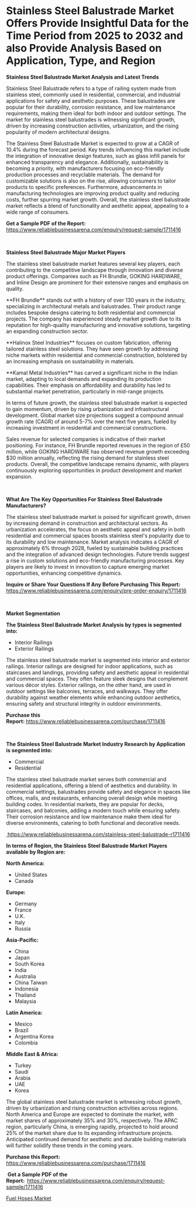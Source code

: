 <p><h1>Stainless Steel Balustrade Market Offers Provide Insightful Data for the Time Period from 2025 to 2032 and also Provide Analysis Based on Application, Type, and Region</h1></p><p><strong>Stainless Steel Balustrade Market Analysis and Latest Trends</strong></p>
<p><p>Stainless Steel Balustrade refers to a type of railing system made from stainless steel, commonly used in residential, commercial, and industrial applications for safety and aesthetic purposes. These balustrades are popular for their durability, corrosion resistance, and low maintenance requirements, making them ideal for both indoor and outdoor settings. The market for stainless steel balustrades is witnessing significant growth, driven by increasing construction activities, urbanization, and the rising popularity of modern architectural designs.</p><p>The Stainless Steel Balustrade Market is expected to grow at a CAGR of 10.4% during the forecast period. Key trends influencing this market include the integration of innovative design features, such as glass infill panels for enhanced transparency and elegance. Additionally, sustainability is becoming a priority, with manufacturers focusing on eco-friendly production processes and recyclable materials. The demand for customizable solutions is also on the rise, allowing consumers to tailor products to specific preferences. Furthermore, advancements in manufacturing technologies are improving product quality and reducing costs, further spurring market growth. Overall, the stainless steel balustrade market reflects a blend of functionality and aesthetic appeal, appealing to a wide range of consumers.</p></p>
<p><strong>Get a Sample PDF of the Report:&nbsp;</strong> <a href="https://www.reliablebusinessarena.com/enquiry/request-sample/1711416?utm_campaign=2175&utm_medium=2&utm_source=Github&utm_content=ia&utm_term=01042025&utm_id=stainless-steel-balustrade">https://www.reliablebusinessarena.com/enquiry/request-sample/1711416</a></p>
<p>&nbsp;</p>
<p><strong>Stainless Steel Balustrade Major Market Players</strong></p>
<p><p>The stainless steel balustrade market features several key players, each contributing to the competitive landscape through innovation and diverse product offerings. Companies such as FH Brundle, GOKING HARDWARE, and Inline Design are prominent for their extensive ranges and emphasis on quality.</p><p>**FH Brundle** stands out with a history of over 130 years in the industry, specializing in architectural metals and balustrades. Their product range includes bespoke designs catering to both residential and commercial projects. The company has experienced steady market growth due to its reputation for high-quality manufacturing and innovative solutions, targeting an expanding construction sector. </p><p>**Halinox Steel Industries** focuses on custom fabrication, offering tailored stainless steel solutions. They have seen growth by addressing niche markets within residential and commercial construction, bolstered by an increasing emphasis on sustainability in materials.</p><p>**Kamal Metal Industries** has carved a significant niche in the Indian market, adapting to local demands and expanding its production capabilities. Their emphasis on affordability and durability has led to substantial market penetration, particularly in mid-range projects.</p><p>In terms of future growth, the stainless steel balustrade market is expected to gain momentum, driven by rising urbanization and infrastructural development. Global market size projections suggest a compound annual growth rate (CAGR) of around 5-7% over the next five years, fueled by increasing investment in residential and commercial constructions.</p><p>Sales revenue for selected companies is indicative of their market positioning. For instance, FH Brundle reported revenues in the region of £50 million, while GOKING HARDWARE has observed revenue growth exceeding $30 million annually, reflecting the rising demand for stainless steel products. Overall, the competitive landscape remains dynamic, with players continuously exploring opportunities in product development and market expansion.</p></p>
<p>&nbsp;</p>
<p><strong>What Are The Key Opportunities For Stainless Steel Balustrade Manufacturers?</strong></p>
<p><p>The stainless steel balustrade market is poised for significant growth, driven by increasing demand in construction and architectural sectors. As urbanization accelerates, the focus on aesthetic appeal and safety in both residential and commercial spaces boosts stainless steel's popularity due to its durability and low maintenance. Market analysis indicates a CAGR of approximately 6% through 2028, fueled by sustainable building practices and the integration of advanced design technologies. Future trends suggest a rise in custom solutions and eco-friendly manufacturing processes. Key players are likely to invest in innovation to capture emerging market opportunities, enhancing competitive dynamics.</p></p>
<p><strong>Inquire or Share Your Questions If Any Before Purchasing This Report:</strong> <a href="https://www.reliablebusinessarena.com/enquiry/pre-order-enquiry/1711416?utm_campaign=2175&utm_medium=2&utm_source=Github&utm_content=ia&utm_term=01042025&utm_id=stainless-steel-balustrade">https://www.reliablebusinessarena.com/enquiry/pre-order-enquiry/1711416</a></p>
<p>&nbsp;</p>
<p><strong>Market Segmentation</strong></p>
<p><strong>The Stainless Steel Balustrade Market Analysis by types is segmented into:</strong></p>
<p><ul><li>Interior Railings</li><li>Exterior Railings</li></ul></p>
<p><p>The stainless steel balustrade market is segmented into interior and exterior railings. Interior railings are designed for indoor applications, such as staircases and landings, providing safety and aesthetic appeal in residential and commercial spaces. They often feature sleek designs that complement various décor styles. Exterior railings, on the other hand, are used in outdoor settings like balconies, terraces, and walkways. They offer durability against weather elements while enhancing outdoor aesthetics, ensuring safety and structural integrity in outdoor environments.</p></p>
<p><strong>Purchase this Report:&nbsp;</strong><a href="https://www.reliablebusinessarena.com/purchase/1711416?utm_campaign=2175&utm_medium=2&utm_source=Github&utm_content=ia&utm_term=01042025&utm_id=stainless-steel-balustrade">https://www.reliablebusinessarena.com/purchase/1711416</a></p>
<p>&nbsp;</p>
<p><strong>The Stainless Steel Balustrade Market Industry Research by Application is segmented into:</strong></p>
<p><ul><li>Commercial</li><li>Residential</li></ul></p>
<p><p>The stainless steel balustrade market serves both commercial and residential applications, offering a blend of aesthetics and durability. In commercial settings, balustrades provide safety and elegance in spaces like offices, malls, and restaurants, enhancing overall design while meeting building codes. In residential markets, they are popular for decks, staircases, and balconies, adding a modern touch while ensuring safety. Their corrosion resistance and low maintenance make them ideal for diverse environments, catering to both functional and decorative needs.</p></p>
<p><a href="https://www.reliablebusinessarena.com/stainless-steel-balustrade-r1711416?utm_campaign=2175&utm_medium=2&utm_source=Github&utm_content=ia&utm_term=01042025&utm_id=stainless-steel-balustrade">&nbsp;https://www.reliablebusinessarena.com/stainless-steel-balustrade-r1711416</a></p>
<p><strong>In terms of Region, the Stainless Steel Balustrade Market Players available by Region are:</strong></p>
<p>
    <p> <strong> North America: </strong>
        <ul>
            <li>United States</li>
            <li>Canada</li>
        </ul>
        </p> 
    <p> <strong> Europe: </strong>
        <ul>
            <li>Germany</li>
            <li>France</li>
            <li>U.K.</li>
            <li>Italy</li>
            <li>Russia</li>
        </ul>
        </p> 
    <p> <strong> Asia-Pacific: </strong>
        <ul>
            <li>China</li>
            <li>Japan</li>
            <li>South Korea</li>
            <li>India</li>
            <li>Australia</li>
            <li>China Taiwan</li>
            <li>Indonesia</li>
            <li>Thailand</li>
            <li>Malaysia</li>
        </ul>
        </p> 
    <p> <strong> Latin America: </strong>
        <ul>
            <li>Mexico</li>
            <li>Brazil</li>
            <li>Argentina Korea</li>
            <li>Colombia</li>
        </ul>
        </p> 
    <p> <strong> Middle East & Africa: </strong>
        <ul>
            <li>Turkey</li>
            <li>Saudi</li>
            <li>Arabia</li>
            <li>UAE</li>
            <li>Korea</li>
        </ul>
    </p>
    </p>
<p><p>The global stainless steel balustrade market is witnessing robust growth, driven by urbanization and rising construction activities across regions. North America and Europe are expected to dominate the market, with market shares of approximately 35% and 30%, respectively. The APAC region, particularly China, is emerging rapidly, projected to hold around 25% of the market share due to its expanding infrastructure projects. Anticipated continued demand for aesthetic and durable building materials will further solidify these trends in the coming years.</p></p>
<p><strong>Purchase this Report: </strong><a href="https://www.reliablebusinessarena.com/purchase/1711416?utm_campaign=2175&utm_medium=2&utm_source=Github&utm_content=ia&utm_term=01042025&utm_id=stainless-steel-balustrade">https://www.reliablebusinessarena.com/purchase/1711416</a></p>
<p>&nbsp;<strong>Get a Sample PDF of the Report:&nbsp;&nbsp;</strong><a href="https://www.reliablebusinessarena.com/enquiry/request-sample/1711416?utm_campaign=2175&utm_medium=2&utm_source=Github&utm_content=ia&utm_term=01042025&utm_id=stainless-steel-balustrade">https://www.reliablebusinessarena.com/enquiry/request-sample/1711416</a></p>
<p><strong></strong></p>
<p><p><a href="https://github.com/JosephineMcguire65/Market-Research-Report-List-2/blob/main/fuel-hoses-market.md?utm_campaign=2175&utm_medium=2&utm_source=Github&utm_content=ia&utm_term=01042025&utm_id=stainless-steel-balustrade">Fuel Hoses Market</a></p></p>